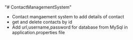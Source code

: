 "# ContactManagementSystem" 
- Contact mangaement system to add details of contact
- get and delete contacts by id
- Add url,username,password for database from MySql in application.properties file
